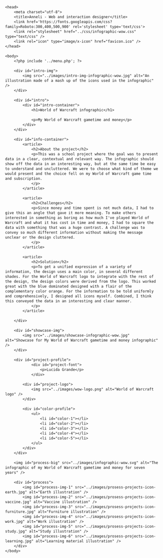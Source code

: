 <!DOCTYPE html>
<html lang="en">

	<head>
		<meta charset="utf-8">
		<title>Anneli - Web and interaction designer</title>
		<link href='https://fonts.googleapis.com/css?family=Roboto:300,400,500,900' rel='stylesheet' type='text/css'>
		<link rel="stylesheet" href="../css/infographic-wow.css" type="text/css" />
		<link rel="icon" type="image/x-icon" href="favicon.ico" />	
	</head>
	
	<body>
		<?php include '../menu.php'; ?>

		<div id="intro-img">
			<img src="../images/intro-img-infographic-wow.jpg" alt="An illustration made of a mash up of the icons used in the infographic" />
		</div>
		
		<div id="intro">
			<div id="intro-container">
				<h1>World of Warcraft infographic</h1>
			
				<p>My World of Warcraft gametime and money</p>
			</div>
		</div>
		
		<div id="info-container">
			<article>
				<h2>About the project</h2>
				<p>This was a school project where the goal was to present data in a clear, contextual and relevant way. The infographic should show off the data in an interesting way, but at the same time be easy to understand and uncluttered. We were to choose what kind of theme we would present and the choice fell on my World of Warcraft game time and subscription. 
				</p>
			</article>
			
			<article>
				<h2>Challenges</h2>
				<p>Since money and time spent is not much data, I had to give this an angle that gave it more meaning. To make others interested in something as boring as how much I've played World of Warcraft and what it has cost in time and money, I had to square the data with something that was a huge contrast. A challenge was to convey so much different information without making the message unclear or the design cluttered.
				</p>
			</article>
			
			<article>
				<h2>Solution</h2>
				<p>To get a unified expression of a variety of information, the design uses a main color, in several different shades. For the World of Warcraft logo to integrate with the rest of the design, the design colors were derived from the logo. This worked great with the blue dominated designed with a flair of the complementary color orange. For the information to be told uniformly and comprehensively, I designed all icons myself. Combined, I think this conveyed the data in an interesting and clear manner.
				</p>
			</article>
			
		</div>
		
		<div id="showcase-img">
			<img src="../images/showcase-infographic-wow.jpg" alt="Showcase for My World of Warcraft gametime and money infographic" />
		</div>
		
		<div id="project-profile">
				<div id="project-font">
					<p>Lucida Grande</p>
				</div>
			
			<div id="project-logo">
				<img src="../images/wow-logo.png" alt="World of Warcraft logo" />
			</div>
			
			<div id="color-profile">
				<ul>
					<li id="color-1"></li>
					<li id="color-2"></li>
					<li id="color-3"></li>
					<li id="color-4"></li>
					<li id="color-5"></li>
				</ul>
			</div>
		</div>
			
		<img id="process-big" src="../images/infographic-wow.svg" alt="The infographic of my World of Warcraft gametime and money for seven years" />
		
		<div id="process">
			<img id="process-img-1" src="../images/prosess-projects-icon-earth.jpg" alt="Earth illustration" />
			<img id="process-img-2" src="../images/prosess-projects-icon-vaccine.jpg" alt="Vaccine illustration" />
			<img id="process-img-3" src="../images/prosess-projects-icon-furniture.jpg" alt="Furniture illustration" />
			<img id="process-img-4" src="../images/prosess-projects-icon-work.jpg" alt="Work illustration" />
			<img id="process-img-5" src="../images/prosess-projects-icon-study.jpg" alt="Study illustration" />
			<img id="process-img-6" src="../images/prosess-projects-icon-learning.jpg" alt="Learning material illustration" />
		</div>
	</body>

</html>